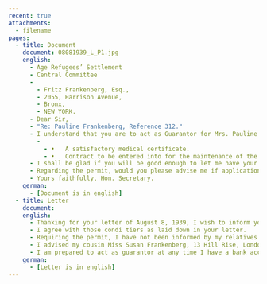 ```yaml
---
recent: true
attachments:
  - filename
pages:
  - title: Document
    document: 08081939_L_P1.jpg
    english:
      - Age Refugees’ Settlement
      - Central Committee
      - 
        - Fritz Frankenberg, Esq.,
        - 2055, Harrison Avenue, 
        - Bronx,
        - NEW YORK.
      - Dear Sir,
      - "Re: Pauline Frankenberg, Reference 312."
      - I understand that you are to act as Guarantor for Mrs. Pauline Frankenberg, and would inform you that the conditions under which we are considering applications are as follows:-
        -
          - •	A satisfactory medical certificate.
          - •	Contract to be entered into for the maintenance of the Refugee in the Home at the rate of 30/- per week, one year’s maintenance plus £20 entrance fee to be paid in advance. 
      - I shall be glad if you will be good enough to let me have your agreement on this basis.
      - Regarding the permit, would you please advise me if application has already been made to the Home Office for a permit, or if not whether you wish my Committee to assist in this matter, in which case please let me have the birth certificate or photostatic copy thereof, and two photos, also advise me if you are prepared to act as guarantor so that I can advise the German Jewish Aid Committee, in which case please send also the name of your Banker. 
      - Yours faithfully, Hon. Secretary.
    german:
      - [Document is in english]
  - title: Letter
    document: 
    english:
      - Thanking for your letter of August 8, 1939, I wish to inform you that I am willing to act as an guarantor for my mother, Mrs. Pauline Frankenberg, at present residing in Niehiem Germany. 
      - I agree with those condi tiers as laid down in your letter. 
      - Requiring the permit, I have not been informed by my relatives whether an application with The Home Office was filed or not. At any rate your assistance would be greatly apricated. 
      - I advised my cousin Miss Susan Frankenberg, 13 Hill Rise, London N. W 11 to get in touch with you immediately with regards to the applications, the medical certificate, the birth certificate and the photos. 
      - I am prepared to act as guarantor at any time I have a bank account with The Harlem Savings Bank Broadway at 181st Street New York. 
    german:
      - [Letter is in english]
---
```

  